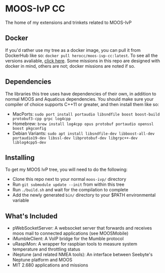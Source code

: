 # MOOS-IvP CC

The home of my extensions and trinkets related to MOOS-IvP

## Docker

If you'd rather use my tree as a docker image, you can pull it from DockerHub like so: `docker pull herocc/moos-ivp-cc:latest`. To see all the versions avaliable, [click here](https://hub.docker.com/r/herocc/moos-ivp-cc/tags). Some missions in this repo are designed with docker in mind, others are not; docker missions are noted if so.

## Dependencies

The libraries this tree uses have dependencies of their own, in addition to normal MOOS and Aquaticus dependencies. You should make sure your compiler of choice supports C++11 or greater, and then install them like so:
 * MacPorts: `sudo port install portaudio libsndfile boost boost-build protobuf3-cpp grpc log4cpp`
 * Homebrew: `brew install log4cpp opus protobuf portaudio openssl boost pkgconfig`
 * Debian Variants: `sudo apt install libsndfile-dev libboost-all-dev portaudio19-dev libssl-dev libprotobuf-dev libgrpc++-dev liblog4cpp5-dev`

## Installing

To get my MOOS IvP tree, you will need to do the following:
 * Clone this repo next to your normal `moos-ivp/` directory
 * Run `git submodule update --init` from within this tree
 * Run `./build.sh` and wait for the compilation to complete
 * Add the newly generated `bin/` directory to your $PATH environmental variable

## What's Included 
 * pWebSocketServer: A websocket server that forwards and receives moos mail to connected applications (see MOOSMobile)
 * iMumbleClient: A VoIP bridge for the Mumble protocol
 * uRaspiMon: A wrapper for raspbian tools to measure system temperature and throttling status
 * iNeptune (and related NMEA tools): An interface between Seebyte's Neptune platform and MOOS
 * MIT 2.680 applications and missions
